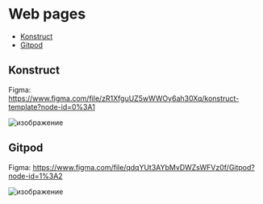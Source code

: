 # Web pages
* [Konstruct](#konstruct)
* [Gitpod](#gitpod)  

<a name="konstruct"><h2>Konstruct</h2></a>
Figma: https://www.figma.com/file/zR1XfguUZ5wWWOy6ah30Xq/konstruct-template?node-id=0%3A1

![изображение](https://user-images.githubusercontent.com/70754856/130121308-9dd0dedb-89f4-4483-a34b-bb5a7a14f6b1.png)

<a name="gitpod"><h2>Gitpod</h2></a>
Figma: https://www.figma.com/file/qdqYUt3AYbMvDWZsWFVz0f/Gitpod?node-id=1%3A2

![изображение](https://user-images.githubusercontent.com/70754856/130118203-b6bd28e8-20cb-4848-a7b9-f806ad38471e.png)

